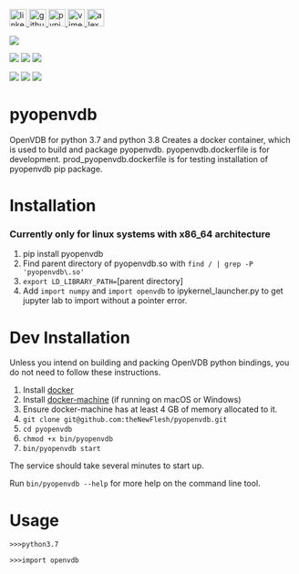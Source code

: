 <p>
    <a href="https://www.linkedin.com/in/alexandergbraun" rel="nofollow noreferrer">
        <img src="https://www.gomezaparicio.com/wp-content/uploads/2012/03/linkedin-logo-1-150x150.png"
             alt="linkedin" width="30px" height="30px"
        >
    </a>
    <a href="https://github.com/theNewFlesh" rel="nofollow noreferrer">
        <img src="https://tadeuzagallo.com/GithubPulse/assets/img/app-icon-github.png"
             alt="github" width="30px" height="30px"
        >
    </a>
    <a href="https://pypi.org/user/the-new-flesh" rel="nofollow noreferrer">
        <img src="https://cdn.iconscout.com/icon/free/png-256/python-2-226051.png"
             alt="pypi" width="30px" height="30px"
        >
    </a>
    <a href="http://vimeo.com/user3965452" rel="nofollow noreferrer">
        <img src="https://cdn.iconscout.com/icon/free/png-512/movie-52-151107.png?f=avif&w=512"
             alt="vimeo" width="30px" height="30px"
        >
    </a>
    <a href="https://alexgbraun.com" rel="nofollow noreferrer">
        <img src="https://i.ibb.co/fvyMkpM/logo.png"
             alt="alexgbraun" width="30px" height="30px"
        >
    </a>
</p>

<!-- <img id="logo" src="resources/logo.png" style="max-width: 717px"> -->

[![](https://img.shields.io/badge/License-MIT-F77E70?style=for-the-badge)](https://github.com/theNewFlesh/pyopenvdb/blob/master/LICENSE)

[![](https://img.shields.io/pypi/pyversions/pyopenvdb?style=for-the-badge&label=Python&color=A0D17B&logo=python&logoColor=A0D17B)](https://github.com/theNewFlesh/pyopenvdb)
[![](https://img.shields.io/pypi/v/pyopenvdb?style=for-the-badge&label=PyPI&color=5F95DE&logo=pypi&logoColor=5F95DE)](https://pypi.org/project/pyopenvdb/)
[![](https://img.shields.io/pypi/dm/pyopenvdb?style=for-the-badge&label=Downloads&color=5F95DE)](https://pepy.tech/project/pyopenvdb)

[![](https://img.shields.io/pypi/pyversions/pyopenvdb-3.8?style=for-the-badge&label=Python&color=A0D17B&logo=python&logoColor=A0D17B)](https://github.com/theNewFlesh/pyopenvdb/tree/python3.8)
[![](https://img.shields.io/pypi/v/pyopenvdb-3.8?style=for-the-badge&label=PyPI&color=5F95DE&logo=pypi&logoColor=5F95DE)](https://pypi.org/project/pyopenvdb-3.8/)
[![](https://img.shields.io/pypi/dm/pyopenvdb-3.8?style=for-the-badge&label=Downloads&color=5F95DE)](https://pepy.tech/project/pyopenvdb-3.8)

# pyopenvdb
OpenVDB for python 3.7 and python 3.8
Creates a docker container, which is used to build and package pyopenvdb.
pyopenvdb.dockerfile is for development.
prod_pyopenvdb.dockerfile is for testing installation of pyopenvdb pip package.

# Installation
### Currently only for linux systems with x86_64 architecture
1. pip install pyopenvdb
2. Find parent directory of pyopenvdb.so with `find / | grep -P 'pyopenvdb\.so'`
3. `export LD_LIBRARY_PATH=`[parent directory]
4. Add `import numpy` and `import openvdb` to ipykernel_launcher.py to get
   jupyter lab to import without a pointer error.

# Dev Installation
Unless you intend on building and packing OpenVDB python bindings, you do not
need to follow these instructions.
1. Install [docker](https://docs.docker.com/v17.09/engine/installation)
2. Install [docker-machine](https://docs.docker.com/machine/install-machine) (if running on macOS or Windows)
3. Ensure docker-machine has at least 4 GB of memory allocated to it.
4. `git clone git@github.com:theNewFlesh/pyopenvdb.git`
5. `cd pyopenvdb`
6. `chmod +x bin/pyopenvdb`
7. `bin/pyopenvdb start`

The service should take several minutes to start up.

Run `bin/pyopenvdb --help` for more help on the command line tool.

# Usage
`>>>python3.7`

`>>>import openvdb`
